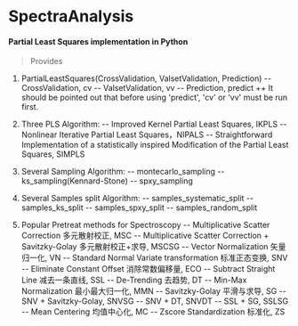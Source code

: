 # SpectraAnalysis
#### Partial Least Squares implementation in Python
> Provides
1. PartialLeastSquares(CrossValidation, ValsetValidation, Prediction)
-- CrossValidation, cv
-- ValsetValidation, vv
-- Prediction, predict
++ It should be pointed out that before using 'predict', 'cv' or 'vv' must be run first.

  2. Three PLS Algorithm:
     -- Improved Kernel Partial Least Squares, IKPLS
     -- Nonlinear Iterative Partial Least Squares，NIPALS
     -- Straightforward Implementation of a statistically inspired Modification of the Partial Least Squares, SIMPLS

  3. Several Sampling Algorithm:
     -- montecarlo_sampling
     -- ks_sampling(Kennard-Stone)
     -- spxy_sampling

  4. Several Samples split Algorithm:
     -- samples_systematic_split
     -- samples_ks_split
     -- samples_spxy_split
     -- samples_random_split

  5. Popular Pretreat methods for Spectroscopy
     -- Multiplicative Scatter Correction 多元散射校正, MSC
     -- Multiplicative Scatter Correction + Savitzky-Golay 多元散射校正+求导, MSCSG
     -- Vector Normalization 矢量归一化, VN
     -- Standard Normal Variate transformation 标准正态变换, SNV
     -- Eliminate Constant Offset 消除常数偏移量, ECO
     -- Subtract Straight Line 减去一条直线, SSL
     -- De-Trending 去趋势, DT
     -- Min-Max Normalization 最小最大归一化, MMN
     -- Savitzky-Golay 平滑与求导, SG
     -- SNV + Savitzky-Golay, SNVSG
     -- SNV + DT, SNVDT
     -- SSL + SG, SSLSG
     -- Mean Centering 均值中心化, MC
     -- Zscore Standardization 标准化, ZS
